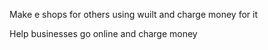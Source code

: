 
Make e shops for others using wuilt and charge money for it

Help businesses go online and charge money